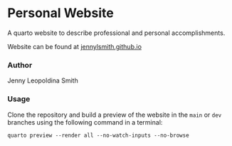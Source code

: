 # Personal Website

A quarto website to describe professional and personal accomplishments.

Website can be found at [jennylsmith.github.io](https://jennylsmith.github.io/)

### Author
Jenny Leopoldina Smith

### Usage

Clone the repository and build a preview of the website in the `main` or `dev` branches
using the following command in a terminal:

```
quarto preview --render all --no-watch-inputs --no-browse
```
